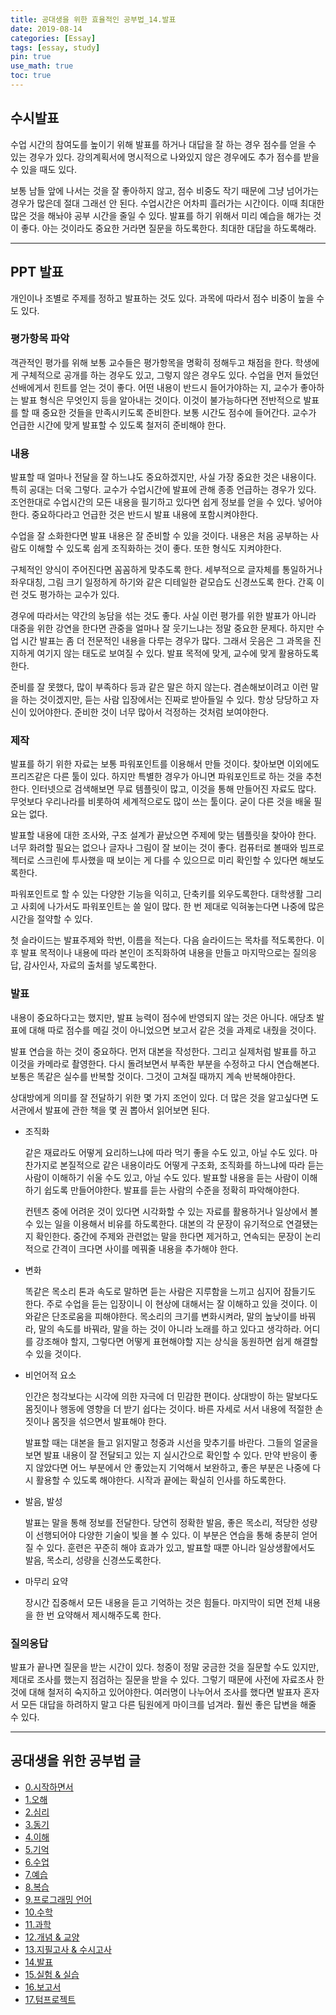 ```yaml
---
title: 공대생을 위한 효율적인 공부법_14.발표
date: 2019-08-14
categories: [Essay]
tags: [essay, study]
pin: true
use_math: true
toc: true
---
```


## __수시발표__

수업 시간의 참여도를 높이기 위해 발표를 하거나 대답을 잘 하는 경우 점수를 얻을 수 있는 경우가 있다. 강의계획서에 명시적으로 나와있지 않은 경우에도 추가 점수를 받을 수 있을 때도 있다.

보통 남들 앞에 나서는 것을 잘 좋아하지 않고, 점수 비중도 작기 때문에 그냥 넘어가는 경우가 많은데 절대 그래선 안 된다. 수업시간은 어차피 흘러가는 시간이다. 이때 최대한 많은 것을 해놔야 공부 시간을 줄일 수 있다. 발표를 하기 위해서 미리 예습을 해가는 것이 좋다. 아는 것이라도 중요한 거라면 질문을 하도록한다. 최대한 대답을 하도록해라.

***

## __PPT 발표__

개인이나 조별로 주제를 정하고 발표하는 것도 있다. 과목에 따라서 점수 비중이 높을 수도 있다.

### __평가항목 파악__
  
객관적인 평가를 위해 보통 교수들은 평가항목을 명확히 정해두고 채점을 한다. 학생에게 구체적으로 공개를 하는 경우도 있고, 그렇지 않은 경우도 있다. 수업을 먼저 들었던 선배에게서 힌트를 얻는 것이 좋다. 어떤 내용이 반드시 들어가야하는 지, 교수가 좋아하는 발표 형식은 무엇인지 등을 알아내는 것이다. 이것이 불가능하다면 전반적으로 발표를 할 때 중요한 것들을 만족시키도록 준비한다. 보통 시간도 점수에 들어간다. 교수가 언급한 시간에 맞게 발표할 수 있도록 철저히 준비해야 한다.

### __내용__
  
발표할 때 얼마나 전달을 잘 하느냐도 중요하겠지만, 사실 가장 중요한 것은 내용이다. 특히 공대는 더욱 그렇다. 교수가 수업시간에 발표에 관해 종종 언급하는 경우가 있다. 조언한대로 수업시간의 모든 내용을 필기하고 있다면 쉽게 정보를 얻을 수 있다. 넣어야한다. 중요하다라고 언급한 것은 반드시 발표 내용에 포함시켜야한다.

수업을 잘 소화한다면 발표 내용은 잘 준비할 수 있을 것이다. 내용은 처음 공부하는 사람도 이해할 수 있도록 쉽게 조직화하는 것이 좋다. 또한 형식도 지켜야한다.

구체적인 양식이 주어진다면 꼼꼼하게 맞추도록 한다. 세부적으로 글자체를 통일하거나 좌우대칭, 그림 크기 일정하게 하기와 같은 디테일한 겉모습도 신경쓰도록 한다. 간혹 이런 것도 평가하는 교수가 있다.

경우에 따라서는 약간의 농담을 섞는 것도 좋다. 사실 이런 평가를 위한 발표가 아니라 대중을 위한 강연을 한다면 관중을 얼마나 잘 웃기느냐는 정말 중요한 문제다. 하지만 수업 시간 발표는 좀 더 전문적인 내용을 다루는 경우가 많다. 그래서 웃음은 그 과목을 진지하게 여기지 않는 태도로 보여질 수 있다. 발표 목적에 맞게, 교수에 맞게 활용하도록 한다.

준비를 잘 못했다, 많이 부족하다 등과 같은 말은 하지 않는다. 겸손해보이려고 이런 말을 하는 것이겠지만, 듣는 사람 입장에서는 진짜로 받아들일 수 있다. 항상 당당하고 자신이 있어야한다. 준비한 것이 너무 많아서 걱정하는 것처럼 보여야한다.

### __제작__
  
발표를 하기 위한 자료는 보통 파워포인트를 이용해서 만들 것이다. 찾아보면 이외에도 프리즈같은 다른 툴이 있다. 하지만 특별한 경우가 아니면 파워포인트로 하는 것을 추천한다. 인터넷으로 검색해보면 무료 템플릿이 많고, 이것을 통해 만들어진 자료도 많다. 무엇보다 우리나라를 비롯하여 세계적으로도 많이 쓰는 툴이다. 굳이 다른 것을 배울 필요는 없다.

발표할 내용에 대한 조사와, 구조 설계가 끝났으면 주제에 맞는 템플릿을 찾아야 한다. 너무 화려할 필요는 없으나 글자나 그림이 잘 보이는 것이 좋다. 컴퓨터로 볼때와 빔프로젝터로 스크린에 투사했을 때 보이는 게 다를 수 있으므로 미리 확인할 수 있다면 해보도록한다.

파워포인트로 할 수 있는 다양한 기능을 익히고, 단축키를 외우도록한다. 대학생활 그리고 사회에 나가서도 파워포인트는 쓸 일이 많다. 한 번 제대로 익혀놓는다면 나중에 많은 시간을 절약할 수 있다.

첫 슬라이드는 발표주제와 학번, 이름을 적는다. 다음 슬라이드는 목차를 적도록한다. 이후 발표 목적이나 내용에 따라 본인이 조직화하여 내용을 만들고 마지막으로는 질의응답, 감사인사, 자료의 출처를 넣도록한다.

### __발표__
  
  내용이 중요하다고는 했지만, 발표 능력이 점수에 반영되지 않는 것은 아니다. 애당초 발표에 대해 따로 점수를 메길 것이 아니었으면 보고서 같은 것을 과제로 내줬을 것이다.
  
  발표 연습을 하는 것이 중요하다. 먼저 대본을 작성한다. 그리고 실제처럼 발표를 하고 이것을 카메라로 촬영한다. 다시 돌려보면서 부족한 부분을 수정하고 다시 연습해본다. 보통은 똑같은 실수를 반복할 것이다. 그것이 고쳐질 때까지 계속 반복해야한다.

  상대방에게 의미를 잘 전달하기 위한 몇 가지 조언이 있다. 더 많은 것을 알고싶다면 도서관에서 발표에 관한 책을 몇 권 뽑아서 읽어보면 된다.

- 조직화

  같은 재료라도 어떻게 요리하느냐에 따라 먹기 좋을 수도 있고, 아닐 수도 있다. 마찬가지로 본질적으로 같은 내용이라도 어떻게 구조화, 조직화를 하느냐에 따라 듣는 사람이 이해하기 쉬울 수도 있고, 아닐 수도 있다. 발표할 내용을 듣는 사람이 이해하기 쉽도록 만들어야한다. 발표를 듣는 사람의 수준을 정확히 파악해야한다.
  
  컨텐츠 중에 어려운 것이 있다면 시각화할 수 있는 자료를 활용하거나 일상에서 볼 수 있는 일을 이용해서 비유를 하도록한다. 대본의 각 문장이 유기적으로 연결됐는 지 확인한다. 중간에 주제와 관련없는 말을 한다면 제거하고, 연속되는 문장이 논리적으로 간격이 크다면 사이를 메꿔줄 내용을 추가해야 한다.

- 변화

  똑같은 목소리 톤과 속도로 말하면 듣는 사람은 지루함을 느끼고 심지어 잠들기도 한다. 주로 수업을 듣는 입장이니 이 현상에 대해서는 잘 이해하고 있을 것이다. 이와같은 단조로움을 피해야한다. 목소리의 크기를 변화시켜라, 말의 높낮이를 바꿔라, 말의 속도를 바꿔라, 말을 하는 것이 아니라 노래를 하고 있다고 생각하라. 어디를 강조해야 할지, 그렇다면 어떻게 표현해야할 지는 상식을 동원하면 쉽게 해결할 수 있을 것이다.

- 비언어적 요소

  인간은 청각보다는 시각에 의한 자극에 더 민감한 편이다. 상대방이 하는 말보다도 몸짓이나 행동에 영향을 더 받기 쉽다는 것이다. 바른 자세로 서서 내용에 적절한 손짓이나 몸짓을 섞으면서 발표해야 한다.
  
  발표할 때는 대본을 들고 읽지말고 청중과 시선을 맞추기를 바란다. 그들의 얼굴을 보면 발표 내용이 잘 전달되고 있는 지 실시간으로 확인할 수 있다. 만약 반응이 좋지 않았다면 어느 부분에서 안 좋았는지 기억해서 보완하고, 좋은 부분은 나중에 다시 활용할 수 있도록 해야한다. 시작과 끝에는 확실히 인사를 하도록한다.

- 발음, 발성

  발표는 말을 통해 정보를 전달한다. 당연히 정확한 발음, 좋은 목소리, 적당한 성량이 선행되어야 다양한 기술이 빛을 볼 수 있다. 이 부분은 연습을 통해 충분히 얻어질 수 있다. 훈련은 꾸준히 해야 효과가 있고, 발표할 때뿐 아니라 일상생활에서도 발음, 목소리, 성량을 신경쓰도록한다.

- 마무리 요약

  장시간 집중해서 모든 내용을 듣고 기억하는 것은 힘들다. 마지막이 되면 전체 내용을 한 번 요약해서 제시해주도록 한다.

### __질의응답__

  발표가 끝나면 질문을 받는 시간이 있다. 청중이 정말 궁금한 것을 질문할 수도 있지만, 제대로 조사를 했는지 점검하는 질문을 받을 수 있다. 그렇기 때문에 사전에 자료조사 한 것에 대해 철저히 숙지하고 있어야한다. 여러명이 나누어서 조사를 했다면 발표자 혼자서 모든 대답을 하려하지 말고 다른 팀원에게 마이크를 넘겨라. 훨씬 좋은 답변을 해줄 수 있다.

***

## __공대생을 위한 공부법 글__

- [0.시작하면서](https://chalgx.github.io/essay/AdviceforUniversity0)
- [1.오해](https://chalgx.github.io/essay/AdviceforUniversity1)
- [2.심리](https://chalgx.github.io/essay/AdviceforUniversity2)
- [3.동기](https://chalgx.github.io/essay/AdviceforUniversity3)
- [4.이해](https://chalgx.github.io/essay/AdviceforUniversity4)
- [5.기억](https://chalgx.github.io/essay/AdviceforUniversity5)
- [6.수업](https://chalgx.github.io/essay/AdviceforUniversity6)
- [7.예습](https://chalgx.github.io/essay/AdviceforUniversity7)
- [8.복습](https://chalgx.github.io/essay/AdviceforUniversity8)
- [9.프로그래밍 언어](https://chalgx.github.io/essay/AdviceforUniversity9)
- [10.수학](https://chalgx.github.io/essay/AdviceforUniversity10)
- [11.과학](https://chalgx.github.io/essay/AdviceforUniversity11)
- [12.개념 & 교양](https://chalgx.github.io/essay/AdviceforUniversity12)
- [13.지필고사 & 수시고사](https://chalgx.github.io/essay/AdviceforUniversity13)
- [14.발표](https://chalgx.github.io/essay/AdviceforUniversity14)
- [15.실험 & 실습](https://chalgx.github.io/essay/AdviceforUniversity15)
- [16.보고서](https://chalgx.github.io/essay/AdviceforUniversity16)
- [17.텀프로젝트](https://chalgx.github.io/essay/AdviceforUniversity17)